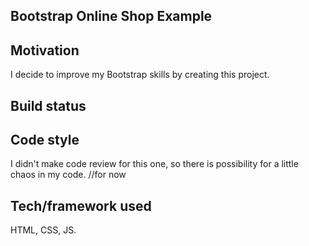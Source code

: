 ## Bootstrap Online Shop Example


## Motivation

I decide to improve my Bootstrap skills by creating this project.

## Build status


## Code style
I didn't make code review for this one, so there is possibility for a little chaos in my code. //for now

## Tech/framework used
HTML, CSS, JS.
